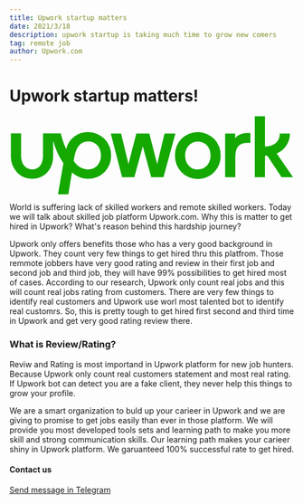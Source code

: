 ```yaml
---
title: Upwork startup matters
date: 2021/3/18
description: upwork startup is taking much time to grow new comers
tag: remote job
author: Upwork.com
---
```


# Upwork startup matters!

<svg xmlns="http://www.w3.org/2000/svg" viewBox="0 0 102 28" role="img" aria-hidden="true"><path fill="#14a800" d="M28.18,19.06A6.54,6.54,0,0,1,23,16c.67-5.34,2.62-7,5.2-7s4.54,2,4.54,5-2,5-4.54,5m0-13.34a7.77,7.77,0,0,0-7.9,6.08,26,26,0,0,1-1.93-5.62H12v7.9c0,2.87-1.3,5-3.85,5s-4-2.12-4-5l0-7.9H.49v7.9A8.61,8.61,0,0,0,2.6,20a7.27,7.27,0,0,0,5.54,2.35c4.41,0,7.5-3.39,7.5-8.24V8.77a25.87,25.87,0,0,0,3.66,8.05L17.34,28h3.72l1.29-7.92a11,11,0,0,0,1.36,1,8.32,8.32,0,0,0,4.14,1.28h.34A8.1,8.1,0,0,0,36.37,14a8.12,8.12,0,0,0-8.19-8.31"></path> <path fill="#14a800" d="M80.8,7.86V6.18H77.2V21.81h3.65V15.69c0-3.77.34-6.48,5.4-6.13V6c-2.36-.18-4.2.31-5.45,1.87"></path> <polygon fill="#14a800" points="55.51 6.17 52.87 17.11 50.05 6.17 45.41 6.17 42.59 17.11 39.95 6.17 36.26 6.17 40.31 21.82 44.69 21.82 47.73 10.71 50.74 21.82 55.12 21.82 59.4 6.17 55.51 6.17"></polygon> <path fill="#14a800" d="M67.42,19.07c-2.59,0-4.53-2.05-4.53-5s2-5,4.53-5S72,11,72,14s-2,5-4.54,5m0-13.35A8.1,8.1,0,0,0,59.25,14,8.18,8.18,0,1,0,75.6,14a8.11,8.11,0,0,0-8.18-8.31"></path> <path fill="#14a800" d="M91.47,14.13h.84l5.09,7.69h4.11l-5.85-8.53a7.66,7.66,0,0,0,4.74-7.11H96.77c0,3.37-2.66,4.65-5.3,4.65V0H87.82V21.82h3.64Z"></path></svg>

World is suffering lack of skilled workers and remote skilled workers. Today we will talk about skilled job platform Upwork.com. Why this is matter to get hired in Upwork? What's reason behind this hardship journey?

Upwork only offers benefits those who has a very good background in Upwork. They count very few things to get hired thru this platfrom. Those remmote jobbers have very good rating and review in their first job and second job and third job, they will have 99% possibilities to get hired most of cases. According to our research, Upwork only count real jobs and this will count real jobs rating from customers. There are very few things to identify real customers and Upwork use worl most talented bot to identify real customrs. So, this is pretty tough to get hired first second and third time in Upwork and get very good rating review there. 

### What is Review/Rating?
Reviw and Rating is most importand in Upwork platform for new job hunters. Because Upwork only count real customers statement and most real rating. If Upwork bot can detect you are a fake client, they never help this things to grow your profile. 


We are a smart organization to buld up your carieer in Upwork and we are giving to promise to get jobs easily than ever in those platform. We will provide you most developed tools sets and learning path to make you more skill and strong communication skills. Our learning path makes your carieer shiny in Upwork platform. We garuanteed 100% successful rate to get hired. 

#### Contact us

[Send message in Telegram](https://t.me/spids/)
